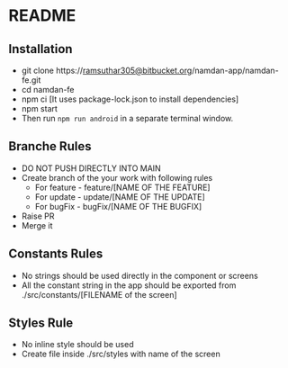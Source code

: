 # README #

## Installation
- git clone https://ramsuthar305@bitbucket.org/namdan-app/namdan-fe.git
- cd namdan-fe
- npm ci [It uses package-lock.json to install dependencies]
- npm start
- Then run `npm run android` in a separate terminal window.

## Branche Rules
- DO NOT PUSH DIRECTLY INTO MAIN
- Create branch of the your work with following rules
    - For feature - feature/[NAME OF THE FEATURE]
    - For update - update/[NAME OF THE UPDATE]
    - For bugFix - bugFix/[NAME OF THE BUGFIX]
- Raise PR
- Merge it

## Constants Rules
- No strings should be used directly in the component or screens
- All the constant string in the app should be exported from ./src/constants/[FILENAME of the screen]

## Styles Rule
- No inline style should be used
- Create file inside ./src/styles with name of the screen

